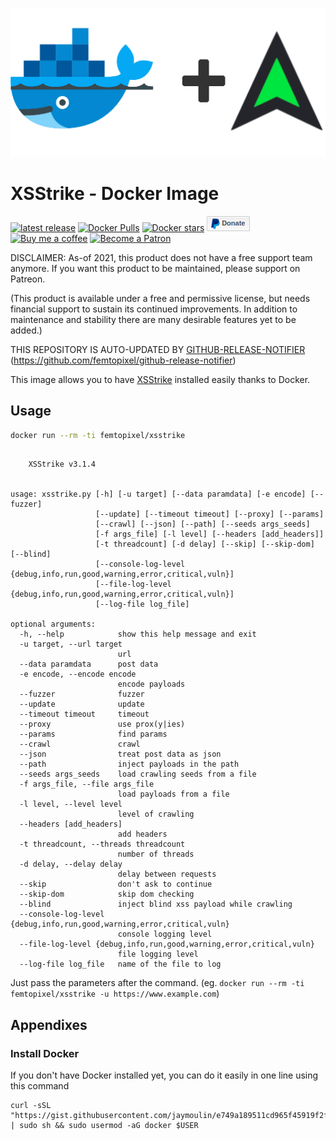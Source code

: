 ![logo](logo.png "logo")

XSStrike - Docker Image
==========================

[![latest release](https://img.shields.io/github/release/femtopixel/docker-xsstrike.svg "latest release")](http://github.com/femtopixel/docker-xsstrike/releases)
[![Docker Pulls](https://img.shields.io/docker/pulls/femtopixel/xsstrike.svg)](https://hub.docker.com/r/femtopixel/xsstrike/)
[![Docker stars](https://img.shields.io/docker/stars/femtopixel/xsstrike.svg)](https://hub.docker.com/r/femtopixel/xsstrike/)
[![PayPal donation](https://github.com/jaymoulin/jaymoulin.github.io/raw/master/ppl.png "PayPal donation")](https://www.paypal.me/jaymoulin)
[![Buy me a coffee](https://www.buymeacoffee.com/assets/img/custom_images/orange_img.png "Buy me a coffee")](https://www.buymeacoffee.com/3Yu8ajd7W)
[![Become a Patron](https://badgen.net/badge/become/a%20patron/F96854 "Become a Patron")](https://patreon.com/jaymoulin)

DISCLAIMER: As-of 2021, this product does not have a free support team anymore. If you want this product to be maintained, please support on Patreon.

(This product is available under a free and permissive license, but needs financial support to sustain its continued improvements. In addition to maintenance and stability there are many desirable features yet to be added.)

THIS REPOSITORY IS AUTO-UPDATED BY [GITHUB-RELEASE-NOTIFIER](https://github.com/femtopixel/github-release-notifier) (https://github.com/femtopixel/github-release-notifier)

This image allows you to have [XSStrike](https://github.com/s0md3v/XSStrike) installed easily thanks to Docker.

Usage
---

```bash
docker run --rm -ti femtopixel/xsstrike
```

```

	XSStrike v3.1.4


usage: xsstrike.py [-h] [-u target] [--data paramdata] [-e encode] [--fuzzer]
                   [--update] [--timeout timeout] [--proxy] [--params]
                   [--crawl] [--json] [--path] [--seeds args_seeds]
                   [-f args_file] [-l level] [--headers [add_headers]]
                   [-t threadcount] [-d delay] [--skip] [--skip-dom] [--blind]
                   [--console-log-level {debug,info,run,good,warning,error,critical,vuln}]
                   [--file-log-level {debug,info,run,good,warning,error,critical,vuln}]
                   [--log-file log_file]

optional arguments:
  -h, --help            show this help message and exit
  -u target, --url target
                        url
  --data paramdata      post data
  -e encode, --encode encode
                        encode payloads
  --fuzzer              fuzzer
  --update              update
  --timeout timeout     timeout
  --proxy               use prox(y|ies)
  --params              find params
  --crawl               crawl
  --json                treat post data as json
  --path                inject payloads in the path
  --seeds args_seeds    load crawling seeds from a file
  -f args_file, --file args_file
                        load payloads from a file
  -l level, --level level
                        level of crawling
  --headers [add_headers]
                        add headers
  -t threadcount, --threads threadcount
                        number of threads
  -d delay, --delay delay
                        delay between requests
  --skip                don't ask to continue
  --skip-dom            skip dom checking
  --blind               inject blind xss payload while crawling
  --console-log-level {debug,info,run,good,warning,error,critical,vuln}
                        console logging level
  --file-log-level {debug,info,run,good,warning,error,critical,vuln}
                        file logging level
  --log-file log_file   name of the file to log

```

Just pass the parameters after the command. (eg. `docker run --rm -ti femtopixel/xsstrike -u https://www.example.com`)

Appendixes
---

### Install Docker

If you don't have Docker installed yet, you can do it easily in one line using this command
 
```
curl -sSL "https://gist.githubusercontent.com/jaymoulin/e749a189511cd965f45919f2f99e45f3/raw/0e650b38fde684c4ac534b254099d6d5543375f1/ARM%2520(Raspberry%2520PI)%2520Docker%2520Install" | sudo sh && sudo usermod -aG docker $USER
```
